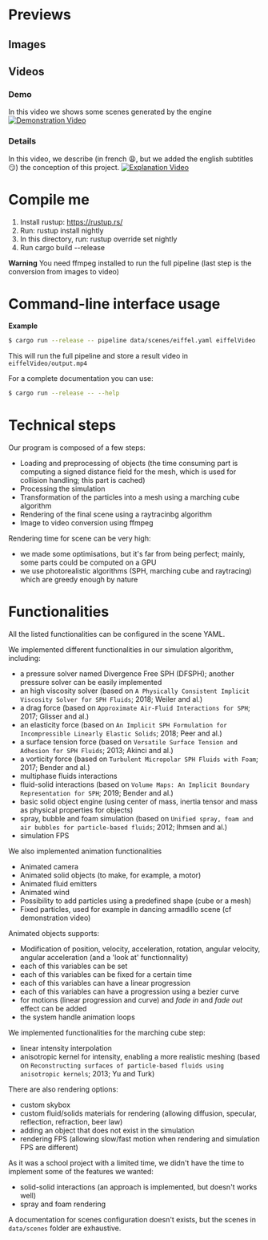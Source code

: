# Previews

## Images

## Videos
### Demo
In this video we shows some scenes generated by the engine
[![Demonstration Video](https://res.cloudinary.com/marcomontalbano/image/upload/v1597944711/video_to_markdown/images/youtube--4S8efTqTbFo-c05b58ac6eb4c4700831b2b3070cd403.jpg)](https://www.youtube.com/watch?v=4S8efTqTbFo "Demonstration Video")

### Details
In this video, we describe (in french :weary:, but we added the english subtitles :smirk:) the conception of this project.
[![Explanation Video](https://res.cloudinary.com/marcomontalbano/image/upload/v1597944811/video_to_markdown/images/youtube--EPaheoJBXY0-c05b58ac6eb4c4700831b2b3070cd403.jpg)](https://youtu.be/EPaheoJBXY0 "Explanation Video")

# Compile me

1. Install rustup: https://rustup.rs/
2. Run: rustup install nightly
3. In this directory, run: rustup override set nightly
4. Run cargo build --release

**Warning** You need ffmpeg installed to run the full pipeline (last step is the conversion from images to video)

# Command-line interface usage

**Example**
```bash
$ cargo run --release -- pipeline data/scenes/eiffel.yaml eiffelVideo
```

This will run the full pipeline and store a result video in `eiffelVideo/output.mp4`

For a complete documentation you can use:
```bash
$ cargo run --release -- --help
```

# Technical steps

Our program is composed of a few steps:
* Loading and preprocessing of objects (the time consuming part is computing a signed distance field for the mesh, which is used for collision handling; this part is cached)
* Processing the simulation
* Transformation of the particles into a mesh using a marching cube algorithm
* Rendering of the final scene using a raytracinbg algorithm
* Image to video conversion using ffmpeg

Rendering time for scene can be very high:
* we made some optimisations, but it's far from being perfect; mainly, some parts could be computed on a GPU
* we use photorealistic algorithms (SPH, marching cube and raytracing) which are greedy enough by nature

# Functionalities

All the listed functionalities can be configured in the scene YAML.

We implemented different functionalities in our simulation algorithm, including:
* a pressure solver named Divergence Free SPH (DFSPH); another pressure solver can be easily implemented
* an high viscosity solver (based on `A Physically Consistent Implicit Viscosity Solver for SPH Fluids`; 2018; Weiler and al.)
* a drag force (based on `Approximate Air-Fluid Interactions for SPH`; 2017; Glisser and al.)
* an elasticity force (based on `An Implicit SPH Formulation for Incompressible Linearly Elastic Solids`; 2018; Peer and al.)
* a surface tension force (based on `Versatile Surface Tension and Adhesion for SPH Fluids`; 2013; Akinci and al.)
* a vorticity force (based on `Turbulent Micropolar SPH Fluids with Foam`; 2017; Bender and al.)
* multiphase fluids interactions
* fluid-solid interactions (based on `Volume Maps: An Implicit Boundary Representation for SPH`; 2019; Bender and al.)
* basic solid object engine (using center of mass, inertia tensor and mass as physical properties for objects)
* spray, bubble and foam simulation (based on `Unified spray, foam and air bubbles for particle-based fluids`; 2012; Ihmsen and al.)
* simulation FPS

We also implemented animation functionalities 
* Animated camera
* Animated solid objects (to make, for example, a motor)
* Animated fluid emitters
* Animated wind
* Possibility to add particles using a predefined shape (cube or a mesh)
* Fixed particles, used for example in dancing armadillo scene (cf demonstration video)

Animated objects supports:
* Modification of position, velocity, acceleration, rotation, angular velocity, angular acceleration (and a 'look at' functionnality)
* each of this variables can be set
* each of this variables can be fixed for a certain time
* each of this variables can have a linear progression
* each of this variables can have a progression using a bezier curve
* for motions (linear progression and curve) and _fade in_ and _fade out_ effect can be added
* the system handle animation loops

We implemented functionalities for the marching cube step:
* linear intensity interpolation
* anisotropic kernel for intensity, enabling a more realistic meshing (based on `Reconstructing surfaces of particle-based fluids using anisotropic kernels`; 2013; Yu and Turk)

There are also rendering options:
* custom skybox
* custom fluid/solids materials for rendering (allowing diffusion, specular, reflection, refraction, beer law)
* adding an object that does not exist in the simulation
* rendering FPS (allowing slow/fast motion when rendering and simulation FPS are different)

As it was a school project with a limited time, we didn't have the time to implement some of the features we wanted:
* solid-solid interactions (an approach is implemented, but doesn't works well)
* spray and foam rendering

A documentation for scenes configuration doesn't exists, but the scenes in `data/scenes` folder are exhaustive.
